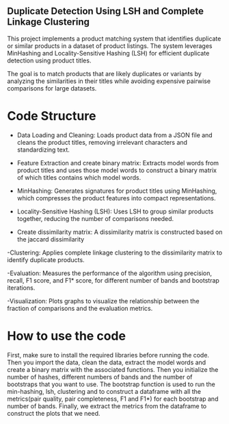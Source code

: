 ## Duplicate Detection Using LSH and Complete Linkage Clustering

This project implements a product matching system that identifies duplicate or similar products in a dataset of product listings. The system leverages MinHashing and Locality-Sensitive Hashing (LSH) for efficient duplicate detection using product titles.

The goal is to match products that are likely duplicates or variants by analyzing the similarities in their titles while avoiding expensive pairwise comparisons for large datasets.

# Code Structure
- Data Loading and Cleaning:
  Loads product data from a JSON file and cleans the product titles, removing irrelevant characters and standardizing text.

- Feature Extraction and create binary matrix:
  Extracts model words from product titles and uses those model words to construct a binary matrix of which titles contains which model words.

- MinHashing:
  Generates signatures for product titles using MinHashing, which compresses the product features into compact representations.

- Locality-Sensitive Hashing (LSH):
  Uses LSH to group similar products together, reducing the number of comparisons needed.

- Create dissimilarity matrix:
  A dissimilarity matrix is constructed based on the jaccard dissimilarity
  
-Clustering:
  Applies complete linkage clustering to the dissimilarity matrix to identify duplicate products.

-Evaluation:
  Measures the performance of the algorithm using precision, recall, F1 score, and F1* score, for different number of bands and bootstrap iterations.

-Visualization:
  Plots graphs to visualize the relationship between the fraction of comparisons and the evaluation metrics.

# How to use the code
First, make sure to install the required libraries before running the code. Then you import the data, clean the data, extract the model words and create a binary matrix with the associated functions. Then you initialize the number of hashes,  different numbers of bands and the number of bootstraps that you want to use. The bootstrap function is used to run the min-hashing, lsh, clustering and to construct a dataframe with all the metrics(pair quality, pair completeness, F1 and F1*) for each bootstrap and number of bands. Finally, we extract the metrics from the dataframe to construct the plots that we need.

